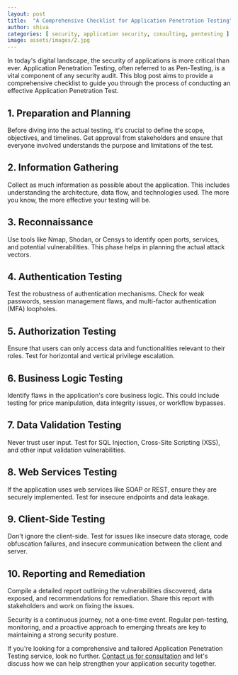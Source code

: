 ```yaml
---
layout: post
title:  "A Comprehensive Checklist for Application Penetration Testing"
author: shiva
categories: [ security, application security, consulting, pentesting ]
image: assets/images/2.jpg
---
```


In today's digital landscape, the security of applications is more critical than ever. Application Penetration Testing, often referred to as Pen-Testing, is a vital component of any security audit. This blog post aims to provide a comprehensive checklist to guide you through the process of conducting an effective Application Penetration Test.

## 1. **Preparation and Planning**

Before diving into the actual testing, it's crucial to define the scope, objectives, and timelines. Get approval from stakeholders and ensure that everyone involved understands the purpose and limitations of the test.

## 2. **Information Gathering**

Collect as much information as possible about the application. This includes understanding the architecture, data flow, and technologies used. The more you know, the more effective your testing will be.

## 3. **Reconnaissance**

Use tools like Nmap, Shodan, or Censys to identify open ports, services, and potential vulnerabilities. This phase helps in planning the actual attack vectors.

## 4. **Authentication Testing**

Test the robustness of authentication mechanisms. Check for weak passwords, session management flaws, and multi-factor authentication (MFA) loopholes.

## 5. **Authorization Testing**

Ensure that users can only access data and functionalities relevant to their roles. Test for horizontal and vertical privilege escalation.

## 6. **Business Logic Testing**

Identify flaws in the application's core business logic. This could include testing for price manipulation, data integrity issues, or workflow bypasses.

## 7. **Data Validation Testing**

Never trust user input. Test for SQL Injection, Cross-Site Scripting (XSS), and other input validation vulnerabilities.

## 8. **Web Services Testing**

If the application uses web services like SOAP or REST, ensure they are securely implemented. Test for insecure endpoints and data leakage.

## 9. **Client-Side Testing**

Don't ignore the client-side. Test for issues like insecure data storage, code obfuscation failures, and insecure communication between the client and server.

## 10. **Reporting and Remediation**

Compile a detailed report outlining the vulnerabilities discovered, data exposed, and recommendations for remediation. Share this report with stakeholders and work on fixing the issues.

Security is a continuous journey, not a one-time event. Regular pen-testing, monitoring, and a proactive approach to emerging threats are key to maintaining a strong security posture.

If you're looking for a comprehensive and tailored Application Penetration Testing service, look no further. [Contact us for consultation](https://calendly.com/borealisbytes/30min) and let's discuss how we can help strengthen your application security together.


